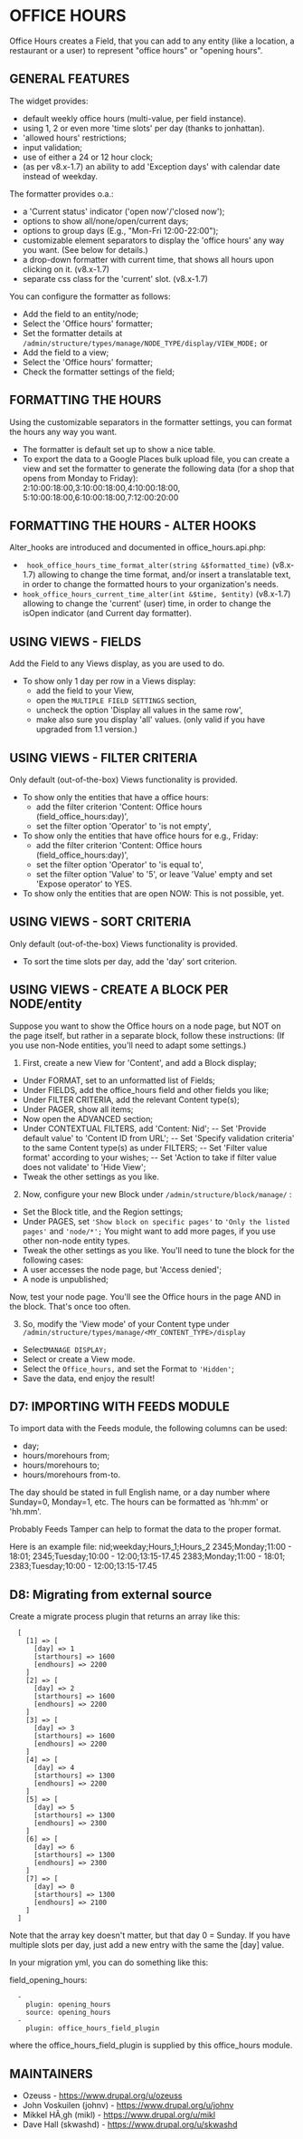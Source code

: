 # OFFICE HOURS

Office Hours creates a Field, that you can add to any entity (like a location,
a restaurant or a user) to represent "office hours" or "opening hours".

## GENERAL FEATURES

The widget provides:
- default weekly office hours (multi-value, per field instance).
- using 1, 2 or even more 'time slots' per day (thanks to jonhattan).
- 'allowed hours' restrictions;
- input validation;
- use of either a 24 or 12 hour clock;
- (as per v8.x-1.7) an ability to add 'Exception days' with calendar date
  instead of weekday.

The formatter provides o.a.:
- a 'Current status' indicator ('open now'/'closed now');
- options to show all/none/open/current days;
- options to group days (E.g., "Mon-Fri 12:00-22:00");
- customizable element separators to display the 'office hours' any way
  you want. (See below for details.)
- a drop-down formatter with current time,
  that shows all hours upon clicking on it. (v8.x-1.7)
- separate css class for the 'current' slot. (v8.x-1.7)

You can configure the formatter as follows:
- Add the field to an entity/node;
- Select the 'Office hours' formatter;
- Set the formatter details at
  `/admin/structure/types/manage/NODE_TYPE/display/VIEW_MODE;`
or
- Add the field to a view;
- Select the 'Office hours' formatter;
- Check the formatter settings of the field;

## FORMATTING THE HOURS 

Using the customizable separators in the formatter settings, you can format
the hours any way you want.
- The formatter is default set up to show a nice table.
- To export the data to a Google Places bulk upload file, you can create a view
  and set the formatter to generate the following data
  (for a shop that opens from Monday to Friday):
     2:10:00:18:00,3:10:00:18:00,4:10:00:18:00,
     5:10:00:18:00,6:10:00:18:00,7:12:00:20:00

## FORMATTING THE HOURS - ALTER HOOKS 

Alter_hooks are introduced and documented in office_hours.api.php:
 - ` hook_office_hours_time_format_alter(string &$formatted_time)` (v8.x-1.7)
   allowing to change the time format, and/or insert a translatable text,
   in order to change the formatted hours to your organization's needs.
 - `hook_office_hours_current_time_alter(int &$time, $entity)` (v8.x-1.7)
   allowing to change the 'current' (user) time,
   in order to change the isOpen indicator (and Current day formatter).

## USING VIEWS - FIELDS 

Add the Field to any Views display, as you are used to do.
- To show only 1 day per row in a Views display: 
  - add the field to your View,
  - open the `MULTIPLE FIELD SETTINGS` section,
  - uncheck the option 'Display all values in the same row',
  - make also sure you display 'all' values.
     (only valid if you have upgraded from 1.1 version.)

## USING VIEWS - FILTER CRITERIA

Only default (out-of-the-box) Views functionality is provided.
- To show only the entities that have a office hours: 
  - add the filter criterion 'Content: Office hours (field_office_hours:day)',
  - set the filter option 'Operator' to 'is not empty',
- To show only the entities that have office hours for e.g., Friday: 
  - add the filter criterion 'Content: Office hours (field_office_hours:day)',
  - set the filter option 'Operator' to 'is equal to',
  - set the filter option 'Value' to '5',
     or leave 'Value' empty and set 'Expose operator' to YES.
- To show only the entities that are open NOW: This is not possible, yet.

## USING VIEWS - SORT CRITERIA 

Only default (out-of-the-box) Views functionality is provided.
- To sort the time slots per day, add the 'day' sort criterion.

## USING VIEWS - CREATE A BLOCK PER NODE/entity

Suppose you want to show the Office hours on a node page,
but NOT on the page itself,
but rather in a separate block, follow these instructions:
(If you use non-Node entities, you'll need to adapt some settings.)
1. First, create a new View for 'Content', and add a Block display;
 - Under FORMAT, set to an unformatted list of Fields;
 - Under FIELDS, add the office_hours field and other fields you like;
 - Under FILTER CRITERIA, add the relevant Content type(s);
 - Under PAGER, show all items;
 - Now open the ADVANCED section;
 - Under CONTEXTUAL FILTERS, add 'Content: Nid';
 -- Set 'Provide default value' to 'Content ID from URL';
 -- Set 'Specify validation criteria' to
     the same Content type(s) as under FILTERS;
 -- Set 'Filter value format' according to your wishes;
 -- Set 'Action to take if filter value does not validate' to 'Hide View';
 - Tweak the other settings as you like.

2. Now, configure your new Block under `/admin/structure/block/manage/` : 
 - Set the Block title, and the Region settings;
 - Under PAGES, set `'Show block on specific pages'`
   to `'Only the listed pages'` and `'node/*';`
   You might want to add more pages, if you use other non-node entity types.
 - Tweak the other settings as you like.
 You'll need to tune the block for the following cases: 
 - A user accesses the node page, but 'Access denied';
 - A node is unpublished;

  Now, test your node page. You'll see the Office hours in the page
  AND in the block. That's once too often.

3. So, modify the 'View mode' of your Content type under
  ` /admin/structure/types/manage/<MY_CONTENT_TYPE>/display`
 - Select`MANAGE DISPLAY;`
 - Select or create a View mode.
 - Select the `Office_hours,` and set the Format to `'Hidden'`;
 - Save the data, end enjoy the result!

## D7: IMPORTING WITH FEEDS MODULE 

To import data with the Feeds module, the following columns can be used:
- day;
- hours/morehours from;
- hours/morehours to;
- hours/morehours from-to.

The day should be stated in full English name, or a day number
where Sunday=0, Monday=1, etc.
The hours can be formatted as 'hh:mm' or 'hh.mm'.

Probably Feeds Tamper can help to format the data to the proper format.

Here is an example file:
nid;weekday;Hours_1;Hours_2
2345;Monday;11:00 - 18:01;
2345;Tuesday;10:00 - 12:00;13:15-17.45
2383;Monday;11:00 - 18:01;
2383;Tuesday;10:00 - 12:00;13:15-17.45

## D8: Migrating from external source 
Create a migrate process plugin that returns an array like this:

```
  [
    [1] => [
      [day] => 1
      [starthours] => 1600
      [endhours] => 2200
    ]
    [2] => [
      [day] => 2
      [starthours] => 1600
      [endhours] => 2200
    ]
    [3] => [
      [day] => 3
      [starthours] => 1600
      [endhours] => 2200
    ]
    [4] => [
      [day] => 4
      [starthours] => 1300
      [endhours] => 2200
    ]
    [5] => [
      [day] => 5
      [starthours] => 1300
      [endhours] => 2300
    ]
    [6] => [
      [day] => 6
      [starthours] => 1300
      [endhours] => 2300
    ]
    [7] => [
      [day] => 0
      [starthours] => 1300
      [endhours] => 2100
    ]
  ]
```
Note that the array key doesn't matter, but that day 0 = Sunday.
If you have multiple slots per day,
just add a new entry with the same the [day] value.

In your migration yml, you can do something like this: 

  field_opening_hours:
  ```
    -
      plugin: opening_hours
      source: opening_hours
    -
      plugin: office_hours_field_plugin
  ```

where the office_hours_field_plugin is supplied by this office_hours module.

## MAINTAINERS

- Ozeuss - https://www.drupal.org/u/ozeuss
- John Voskuilen (johnv) - https://www.drupal.org/u/johnv
- Mikkel HÃ¸gh (mikl) - https://www.drupal.org/u/mikl
- Dave Hall (skwashd) - https://www.drupal.org/u/skwashd
